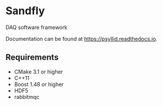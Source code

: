 Sandfly
=======

DAQ software framework

Documentation can be found at https://psyllid.readthedocs.io.

Requirements
------------

* CMake 3.1 or higher
* C++11
* Boost 1.48 or higher
* HDF5
* rabbitmqc

